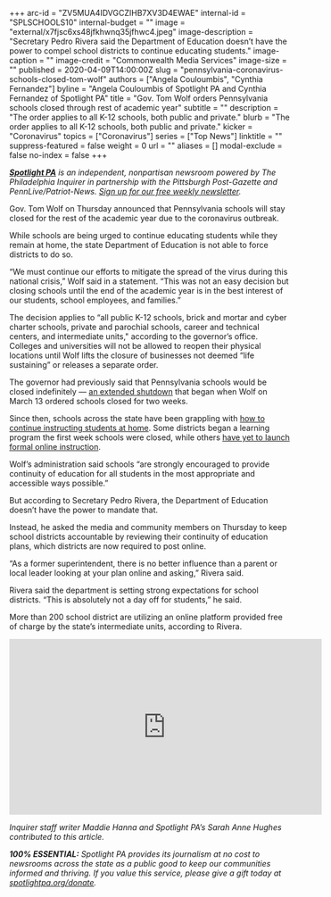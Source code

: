 +++
arc-id = "ZV5MUA4IDVGCZIHB7XV3D4EWAE"
internal-id = "SPLSCHOOLS10"
internal-budget = ""
image = "external/x7fjsc6xs48jfkhwnq35jfhwc4.jpeg"
image-description = "Secretary Pedro Rivera said the Department of Education doesn’t have the power to compel school districts to continue educating students."
image-caption = ""
image-credit = "Commonwealth Media Services"
image-size = ""
published = 2020-04-09T14:00:00Z
slug = "pennsylvania-coronavirus-schools-closed-tom-wolf"
authors = ["Angela Couloumbis", "Cynthia Fernandez"]
byline = "Angela Couloumbis of Spotlight PA and Cynthia Fernandez of Spotlight PA"
title = "Gov. Tom Wolf orders Pennsylvania schools closed through rest of academic year"
subtitle = ""
description = "The order applies to all K-12 schools, both public and private."
blurb = "The order applies to all K-12 schools, both public and private."
kicker = "Coronavirus"
topics = ["Coronavirus"]
series = ["Top News"]
linktitle = ""
suppress-featured = false
weight = 0
url = ""
aliases = []
modal-exclude = false
no-index = false
+++

<a href="https://www.spotlightpa.org/"><i><b>Spotlight PA</b></i></a><i> is an independent, nonpartisan newsroom powered by The Philadelphia Inquirer in partnership with the Pittsburgh Post-Gazette and PennLive/Patriot-News. </i><a href="https://www.spotlightpa.org/newsletters"><i>Sign up for our free weekly newsletter</i></a><i>.</i>

Gov. Tom Wolf on Thursday announced that Pennsylvania schools will stay closed for the rest of the academic year due to the coronavirus outbreak.

While schools are being urged to continue educating students while they remain at home, the state Department of Education is not able to force districts to do so.

“We must continue our efforts to mitigate the spread of the virus during this national crisis,” Wolf said in a statement. “This was not an easy decision but closing schools until the end of the academic year is in the best interest of our students, school employees, and families.”

The decision applies to “all public K-12 schools, brick and mortar and cyber charter schools, private and parochial schools, career and technical centers, and intermediate units," according to the governor’s office. Colleges and universities will not be allowed to reopen their physical locations until Wolf lifts the closure of businesses not deemed “life sustaining” or releases a separate order.

<script src="https://www.spotlightpa.org/embed.js" async></script><div data-spl-embed-version="1" data-spl-src="https://www.spotlightpa.org/embeds/donate/"></div>


The governor had previously said that Pennsylvania schools would be closed indefinitely — <a href="https://www.inquirer.com/health/coronavirus/coronavirus-schools-closed-pennsylvania-new-jersey-academic-year-indefinite-20200323.html">an extended shutdown</a> that began when Wolf on March 13 ordered schools closed for two weeks.

Since then, schools across the state have been grappling with <a href="https://www.inquirer.com/news/coronavirus-online-learning-pa-nj-schools-shutdown-20200406.html">how to continue instructing students at home</a>. Some districts began a learning program the first week schools were closed, while others <a href="https://www.inquirer.com/health/coronavirus/coronavirus-closed-schools-inequity-technology-laptop-philadelphia-new-jersey-20200318.html">have yet to launch formal online instruction</a>.

Wolf’s administration said schools “are strongly encouraged to provide continuity of education for all students in the most appropriate and accessible ways possible.”

But according to Secretary Pedro Rivera, the Department of Education doesn’t have the power to mandate that. 

Instead, he asked the media and community members on Thursday to keep school districts accountable by reviewing their continuity of education plans, which districts are now required to post online.

“As a former superintendent, there is no better influence than a parent or local leader looking at your plan online and asking,” Rivera said. 

Rivera said the department is setting strong expectations for school districts. “This is absolutely not a day off for students,” he said. 

More than 200 school district are utilizing an online platform provided free of charge by the state’s intermediate units, according to Rivera.

<iframe width="560" height="315" src="https://www.youtube.com/embed/2uc-3WyknSk" frameborder="0" allow="accelerometer; autoplay; encrypted-media; gyroscope; picture-in-picture" allowfullscreen></iframe>

<i>Inquirer staff writer Maddie Hanna and Spotlight PA’s Sarah Anne Hughes contributed to this article.</i>

<i><b>100% ESSENTIAL:</b></i><i> Spotlight PA provides its journalism at no cost to newsrooms across the state as a public good to keep our communities informed and thriving. If you value this service, please give a gift today at </i><a href="https://www.spotlightpa.org/donate"><i>spotlightpa.org/donate</i></a><i>.</i>
